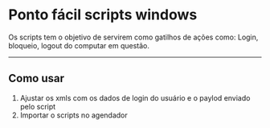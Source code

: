 # Ponto fácil scripts windows

Os scripts tem o objetivo de servirem como gatilhos de ações como: Login, bloqueio, logout do computar em questão.

----
## Como usar
1. Ajustar os xmls com os dados de login do usuário e o paylod enviado pelo script
2. Importar o scripts no agendador